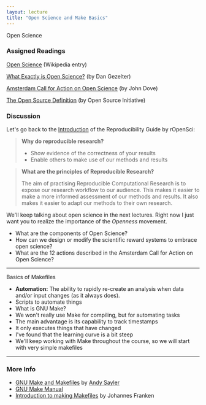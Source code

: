 ```yaml
---
layout: lecture
title: "Open Science and Make Basics"
---
```


<p class="message">
  Open Science
</p>


### Assigned Readings

<a href="https://en.wikipedia.org/wiki/Open_science" target="_blank"><i class="fa fa-newspaper-o" aria-hidden="true"></i> Open Science</a> (Wikipedia entry)

<a href="http://www.openscience.org/blog/?p=269" target="_blank"><i class="fa fa-newspaper-o" aria-hidden="true"></i> What Exactly is Open Science?</a> (by Dan Gezelter)

<a href="https://wiki.surfnet.nl/display/OSCFA/Amsterdam+Call+for+Action+on+Open+Science" target="_blank"><i class="fa fa-newspaper-o" aria-hidden="true"></i> Amsterdam Call for Action on Open Science</a> (by John Dove)

<a href="https://opensource.org/osd-annotated" target="_blank"><i class="fa fa-newspaper-o" aria-hidden="true"></i> The Open Source Definition</a> (by Open Source Initiative)


### Discussion

Let's go back to the [Introduction](http://ropensci.github.io/reproducibility-guide/sections/introduction/) of the Reproducibility Guide by rOpenSci:

> __Why do reproducible research?__
>
> - Show evidence of the correctness of your results
> - Enable others to make use of our methods and results

> __What are the principles of Reproducible Research?__
>
> The aim of practising Reproducible Computational Research is to 
> expose our research workflow to our audience.
> This makes it easier to make a more informed assessment of our methods and results.
> It also makes it easier to adapt our methods to their own research.


We'll keep talking about open science in the next lectures. Right now I just want
you to realize the importance of the _Openness_ movement.

- What are the components of Open Science?
- How can we design or modify the scientific reward systems to embrace open science?
- What are the 12 actions described in the Amsterdam Call for Action on Open Science?


-----

<p class="message">
  Basics of Makefiles
</p>


- __Automation:__ The ability to rapidly re-create an analysis when data
and/or input changes (as it always does).
- Scripts to automate things
- What is GNU Make?
- We won't really use Make for compiling, but for automating tasks
- The main advantage is its capability to track timestamps
- It only executes things that have changed
- I've found that the learning curve is a bit steep
- We'll keep working with Make throughout the course,
so we will start with very simple makefiles

-----

<h3>
	<span class="fa fa-info-circle fa-lg main-list-item-icon"></span>
	More Info
</h3>

- <a href="https://www.youtube.com/watch?v=Lyp36ku7D0A" target="_blank">GNU Make and Makefiles</a> by <a href="https://www.andysayler.com/" target="_blank">Andy Sayler</a>
- [GNU Make Manual](http://www.gnu.org/software/make/manual/make.html)
- [Introduction to making Makefiles](http://www.jfranken.de/homepages/johannes/vortraege/make_inhalt.en.html) by Johannes Franken
